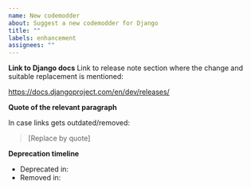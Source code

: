 ```yaml
---
name: New codemodder
about: Suggest a new codemodder for Django
title: ""
labels: enhancement
assignees: ""
---
```


**Link to Django docs**
Link to release note section where the change and suitable replacement is mentioned:

https://docs.djangoproject.com/en/dev/releases/

**Quote of the relevant paragraph**

In case links gets outdated/removed:

> [Replace by quote]

**Deprecation timeline**

- Deprecated in:
- Removed in:
